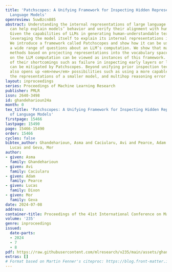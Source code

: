 ```yaml
---
title: 'Patchscopes: A Unifying Framework for Inspecting Hidden Representations of
  Language Models'
openreview: 5uwBzcn885
abstract: Understanding the internal representations of large language models (LLMs)
  can help explain models’ behavior and verify their alignment with human values.
  Given the capabilities of LLMs in generating human-understandable text, we propose
  leveraging the model itself to explain its internal representations in natural language.
  We introduce a framework called Patchscopes and show how it can be used to answer
  a wide range of questions about an LLM’s computation. We show that many prior interpretability
  methods based on projecting representations into the vocabulary space and intervening
  on the LLM computation can be viewed as instances of this framework. Moreover, several
  of their shortcomings such as failure in inspecting early layers or lack of expressivity
  can be mitigated by Patchscopes. Beyond unifying prior inspection techniques, Patchscopes
  also opens up <em>new</em> possibilities such as using a more capable model to explain
  the representations of a smaller model, and multihop reasoning error correction.
layout: inproceedings
series: Proceedings of Machine Learning Research
publisher: PMLR
issn: 2640-3498
id: ghandeharioun24a
month: 0
tex_title: 'Patchscopes: A Unifying Framework for Inspecting Hidden Representations
  of Language Models'
firstpage: 15466
lastpage: 15490
page: 15466-15490
order: 15466
cycles: false
bibtex_author: Ghandeharioun, Asma and Caciularu, Avi and Pearce, Adam and Dixon,
  Lucas and Geva, Mor
author:
- given: Asma
  family: Ghandeharioun
- given: Avi
  family: Caciularu
- given: Adam
  family: Pearce
- given: Lucas
  family: Dixon
- given: Mor
  family: Geva
date: 2024-07-08
address:
container-title: Proceedings of the 41st International Conference on Machine Learning
volume: '235'
genre: inproceedings
issued:
  date-parts:
  - 2024
  - 7
  - 8
pdf: https://raw.githubusercontent.com/mlresearch/v235/main/assets/ghandeharioun24a/ghandeharioun24a.pdf
extras: []
# Format based on Martin Fenner's citeproc: https://blog.front-matter.io/posts/citeproc-yaml-for-bibliographies/
---
```

